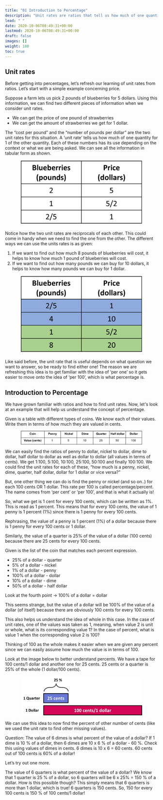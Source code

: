 ```yaml
---
title: "01 Introduction to Percentage"
description: "Unit rates are ratios that tell us how much of one quantity there is for 1 of another quantity. Percentages are rates per 100, or per one hundred. For example, 1% is 1 cent for every 100 cents. The value of a penny is 1% of a dollar."
lead: " "
date: 2020-10-06T08:49:31+00:00
lastmod: 2020-10-06T08:49:31+00:00
draft: false
images: []
weight: 180
toc: true
---
```


## Unit rates

Before getting into percentages, let’s refresh our learning of unit rates from ratios. 
Let’s start with a simple example concerning price.

Suppose a farm lets us pick 2 pounds of blueberries for 5 dollars. Using this information, we can find two different pieces of information when we consider unit rates. 
+ We can get the price of one pound of strawberries
+ We can get the amount of strawberries we get for 1 dollar.

The “cost per pound” and the “number of pounds per dollar” are the two unit rates for this situation. A ‘unit rate’ tells us how much of one quantity for 1 of the other quantity. Each of these numbers has its use depending on the context or what we are being asked. 
We can see all the information in tabular form as shown. 

<img src ="P01-table-blueberries-price-unit-rates.jpg" width="400" style="display: block; margin: 0 auto;">

Notice how the two unit rates are reciprocals of each other. This could come in handy when we need to find the one from the other. 
The different ways we can use the units rates is as given:

1. If we want to find out how much 8 pounds of blueberries will cost, it helps to know how much 1 pound of blueberries will cost.
2. If we want to find out how many pounds we can buy for 10 dollars, it helps to know how many pounds we can buy for 1 dollar.

<img src ="P01-table-blueberries-price-unit-rates-and-solutions.jpg" width="400" style="display: block; margin: 0 auto;">

Like said before,  the unit rate that is useful depends on what question we want to answer, so be ready to find either one!
The reason we are refreshing this idea is to get familiar with the idea of ‘per one’ so it gets easier to move onto the idea of ‘per 100’, which is what percentage is. 


## Introduction to Percentage

We have grown familiar with ratios and how to find unit rates. Now, let's look at an example that will help us understand the concept of percentage.

Given is a table with different types of coins. We know each of their values. Write them in terms of how much they are valued in cents. 

<img src ="P01-value-in-cents.png" width="400" style="display: block; margin: 0 auto;">

We can easily find the ratios of penny to dollar, nickel to dollar, dime to dollar, half dollar to dollar as well as dollar to dollar (all values in terms of cents). 
We get 1:100, 5:100, 10:100, 25:100, 50:100 and finally 100:100. 
We could find the unit rates for each of these, “how much is a penny, nickel, dime, quarter, half dollar, dollar for 1 dollar or vice versa?”


But, one other thing we can do is find the penny or nickel (and so on..) for each 100 cents OR 1 dollar. This rate per 100 is called percentage/percent.
The name comes from ‘per cent’ or ‘per 100’, and that is what it actually is!


So, what we get is 1 cent for every 100 cents, which can be written as 1%. This is read as 1 percent. This means that for every 100 cents, the value of 1 penny is 1 percent (1%) since there is 1 penny for every 100 cents. 

Rephrasing, the value of a penny is 1 percent (1%) of a dollar because there is 1 penny for every 100 cents or 1 dollar. 

Similarly, the value of a quarter is 25% of the value of a dollar (100 cents) because there are 25 cents for every 100 cents.

Given is the list of the coin that matches each percent expression. 

+ 25% of a dollar - quarter
+ 5% of a dollar - nickel
+ 1% of a dollar - penny
+ 100% of a dollar - dollar
+ 10% of a dollar - dime
+ 50% of a dollar - half dollar

Look at the fourth point -> 100% of a dollar = dollar

This seems strange, but the value of a dollar will be 100% of the value of a dollar (of itself) because there are obviously 100 cents for every 100 cents. 

This also helps us understand the idea of whole in this case. In the case of unit rates, one of the values was taken as 1, meaning, when value 2 is unit or whole, what is its corresponding value 1? In the case of percent, what is value 1 when the corresponding value 2 is 100?

Thinking of 100 as the whole makes it easier when we are given any percent since we can easily assume how much the value is in terms of 100.

Look at the image below to better understand percents. We have a tape for 100 cents/1 dollar and another one for 25 cents. 25 cents or a quarter is 25% of the whole (1 dollar/100 cents).

<img src ="P01-quarter-is-25-percent-of-dollar.jpg" width="400" style="display: block; margin: 0 auto;">

We can use this idea to now find the percent of other number of cents (like we used the unit rate to find other missing values).

Question: The value of 6 dimes is what percent of the value of a dollar?
If 1 dime is 10 % of a dollar, then 6 dimes are 10 x 6 % of a dollar - 60 %. Check this using values of dimes in cents. 6 dimes is 10 x 6 = 60 cents. 60 cents out of 100 cents is 60% of a dollar!


Let’s try out one more.

The value of 6 quarters is what percent of the value of a dollar?
We know that 1 quarter is 25 % of a dollar, so 6 quarters will be 6 x 25% = 150 % of a dollar. How is this possible though? This simply means that 6 quarters is more than 1 dollar, which is true! 6 quarters is 150 cents. So, 150 for every 100 cents is 150 % of 100 cents/1 dollar!



